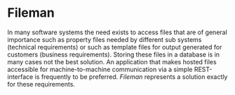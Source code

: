# Fileman
In many software systems the need exists to access files that are of general importance such as property files needed by different sub systems (technical requirements) or such as template files for output generated for customers (business requirements). Storing these files in a database is in many cases not the best solution. An application that makes hosted files accessible for machine-to-machine communication via a simple REST-interface is frequently to be preferred. *Fileman* represents a solution exactly for these requirements.
